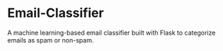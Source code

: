 # Email-Classifier
A machine learning-based email classifier built with Flask to categorize emails as spam or non-spam.
